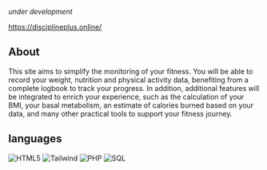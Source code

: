 *under development*

https://disciplineplus.online/

## About ##

This site aims to simplify the monitoring of your fitness. You will be able to record your weight, nutrition and physical activity data, benefiting from a complete logbook to track your progress. In addition, additional features will be integrated to enrich your experience, such as the calculation of your BMI, your basal metabolism, an estimate of calories burned based on your data, and many other practical tools to support your fitness journey.

## languages ##

![HTML5](https://img.shields.io/badge/HTML5-%23E34F26.svg?style=flat-the-badge&logo=html5&logoColor=white)
![Tailwind](https://img.shields.io/badge/Tailwind_CSS-%2338B2AC.svg?style=flat-the-badge&logo=tailwind-css&logoColor=white)
![PHP](https://img.shields.io/badge/PHP-%23777BB4.svg?style=flat-the-badge&logo=php&logoColor=white)
![SQL](https://img.shields.io/badge/SQL-%2300f.svg?style=flat-the-badge&logo=sql&logoColor=white)
